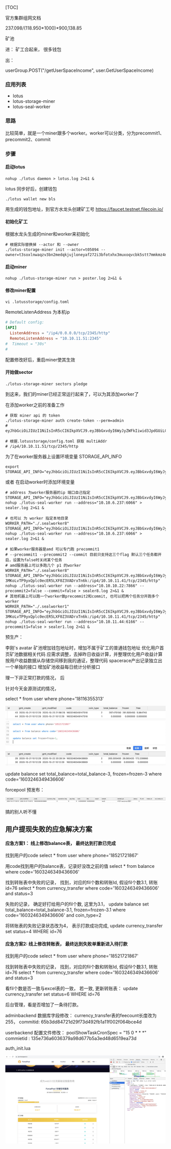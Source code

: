 [TOC]

官方集群组网文档


237.098/(118.950*1000)*900,138.85

矿池

进：  矿工合起来， 
    很多钱包

出：

userGroup.POST("/getUserSpaceIncome", user.GetUserSpaceIncome)
### 应用列表

- lotus
- lotus-storage-miner
- lotus-seal-worker

### 思路

比较简单，就是一个miner跟多个worker。worker可以分类，分为precommit1、precommit2、commit

### 步骤

#### 启动lotus
```shell
nohup ./lotus daemon > lotus.log 2>&1 &
```

lotus 同步好后，创建钱包

```shell
./lotus wallet new bls
```

用生成的钱包地址，到官方水龙头创建矿工号
https://faucet.testnet.filecoin.io/

#### 初始化矿工
根据水龙头生成的miner和worker来初始化

```shell
# 根据实际替换掉 --actor 和 --owner
./lotus-storage-miner init --actor=t05094 --owner=t3soxlnwaqzv3bn2medqkjujloneyaf272i3bfotxhx3muxoqvcbk5stt7mmkmz4ns4ubx7elrsaqo2fvk4v7a
```
#### 启动miner

```shell
nohup ./lotus-storage-miner run > poster.log 2>&1 &
```

#### 修改miner配置
```shell
vi .lotusstorage/config.toml
```
RemoteListenAddress 为本机ip
```toml
# Default config:
[API]
  ListenAddress = "/ip4/0.0.0.0/tcp/2345/http"
  RemoteListenAddress = "10.10.11.51:2345"
#  Timeout = "30s"
#
```
配置修改好后，重启miner使其生效

#### 开始做sector
```shell
./lotus-storage-miner sectors pledge
```

到这来，我们的miner已经正常运行起来了，可以为其添加worker了

在添加worker之前的准备工作

```shell
# 获取 miner api 的 token
./lotus-storage-miner auth create-token --perm=admin
# eyJhbGciOiJIUzI1NiIsInR5cCI6IkpXVCJ9.eyJBbGxvdyI6WyJyZWFkIiwid3JpdGUiLCJzaWduIiwiYWRtaW4iXX0.9CRVrM8byDW0I7vzQowHYMq4ppdKHsGzjmS2bByWmfc

# 根据.lotusstorage/config.toml 获取 multiAddr
# /ip4/10.10.11.51/tcp/2345/http
```
为了在worker服务器上设置环境变量 STORAGE_API_INFO 
```shell
export STORAGE_API_INFO="eyJhbGciOiJIUzI1NiIsInR5cCI6IkpXVCJ9.eyJBbGxvdyI6WyJyZWFkIiwid3JpdGUiLCJzaWduIiwiYWRtaW4iXX0.9CRVrM8byDW0I7vzQowHYMq4ppdKHsGzjmS2bByWmfc:/ip4/10.10.11.51/tcp/2345/http"
``` 
或者 在启动worker时添加环境变量

```shell
# address 为worker服务器的ip 端口自己指定
STORAGE_API_INFO="eyJhbGciOiJIUzI1NiIsInR5cCI6IkpXVCJ9.eyJBbGxvdyI6WyJyZWFkIiwid3JpdGUiLCJzaWduIiwiYWRtaW4iXX0.9CRVrM8byDW0I7vzQowHYMq4ppdKHsGzjmS2bByWmfc:/ip4/10.10.11.51/tcp/2345/http" nohup ./lotus-seal-worker run --address="10.10.6.237:6066" > sealer.log 2>&1 &

# 也可以 为 worker 指定本地目录
WORKER_PATH="./.sealworker8" STORAGE_API_INFO="eyJhbGciOiJIUzI1NiIsInR5cCI6IkpXVCJ9.eyJBbGxvdyI6WyJyZWFkIiwid3JpdGUiLCJzaWduIiwiYWRtaW4iXX0.9CRVrM8byDW0I7vzQowHYMq4ppdKHsGzjmS2bByWmfc:/ip4/10.10.11.51/tcp/2345/http" nohup ./lotus-seal-worker run --address="10.10.6.237:6066" > sealer.log 2>&1 &

# 如果worker服务器是amd 可以专门跑 precommit1
# --precommit1 --precommit2 --commit 目前只支持这三个flag 默认三个任务都开启，设置为false时关闭某个任务
# amd服务器上可以多跑几个 p1 的worker 
WORKER_PATH="./.sealworker8" STORAGE_API_INFO="eyJhbGciOiJIUzI1NiIsInR5cCI6IkpXVCJ9.eyJBbGxvdyI6WyJyZWFkIiwid3JpdGUiLCJzaWduIiwiYWRtaW4iXX0.O6OW50-3MKoLvTP9yxQplc0ecER5LXF0Z3VADrxTn6k:/ip4/10.10.11.41/tcp/2345/http" nohup ./lotus-seal-worker run --address="10.10.10.22:7866" --precommit2=false --commit=false > sealer8.log 2>&1 &
# 其他机器上可以跑一个worker做precommit2和commit, 也可以把两个任务分开跑多个worker
WORKER_PATH="./.sealworker1" STORAGE_API_INFO="eyJhbGciOiJIUzI1NiIsInR5cCI6IkpXVCJ9.eyJBbGxvdyI6WyJyZWFkIiwid3JpdGUiLCJzaWduIiwiYWRtaW4iXX0.O6OW50-3MKoLvTP9yxQplc0ecER5LXF0Z3VADrxTn6k:/ip4/10.10.11.41/tcp/2345/http" nohup ./lotus-seal-worker run --address="10.10.11.44:6166" --precommit1=false > sealer1.log 2>&1 &
```

预生产： 

李刚's avatar
矿池增加钱包地址时，增加不属于矿工的普通钱包地址
优化用户首页矿池数据相关代码
应需求调整，去掉昨日收益计算，并整理优化用户收益计算
按用户收益数据从存储空间移到我的通证，整理代码
spacerace产出记录独立出一个单独的接口
增加矿池收益每日统计分析接口

  理一下非正常打款的情况， 
  后
  
  
  针对今天金源测试的情况， 


select * from user where phone='18116355313'  

  
    
  
  ![-w807](media/16035205893252.jpg)
![-w807](media/16035206682019.jpg)

update balance set total_balance=total_balance-3, frozen=frozen-3 where code='1603246349436606'
  
forcepool 预发布：

![-w1383](media/16035224687253.jpg)

搞的别人听不懂

## 用户提现失败的应急解决方案 
#### 应急方案1： 线上修改balance表， 最终达到打款已完成
找到用户的code
select * from user where phone='18521721867' 

用code找到用户的balance表，记录好没改之前的值
select * from balance where code='1603246349436606'

找到转账表中失败的记录， 找到，对应的fil个数和转账Id, 假设fil个数3.1, 转账id=76
select * from currency_transfer where code='1603246349436606' and status=3

失败的记录，  确定好打给用户的fil个数, 这里为3.1， 
update balance set total_balance=total_balance-3.1, frozen=frozen-3.1 where code='1603246349436606' and coin_type=2

将转账表的失败记录状态改为4， 表示打款成功完成, 
update currency_transfer set status=4 WHERE id=76

#### 应急方案2: 线上修改转账表， 最终达到失败单重新进入待打款
找到用户的code
select * from user where phone='18521721867' 

找到转账表中失败的记录， 找到，对应的fil个数和转账Id, 假设fil个数3.1, 转账id=76
select * from currency_transfer where code='1603246349436606' and status=3

看fil个数是否一致与excel表的一致， 若一致, 更新转账表： 
update currency_transfer set status=6 WHERE id=76

后台管理，看是否增加了一条待打款。

adminbackend 
数据库字段修改： 
currency_transfer表的feecount长度改为255， 
commitid: 65b3dd84721d29f73d492fb1a11f002f064bce4d


userbackend 
配置文件修改：
poolShowTaskCronSpec = "15 0 * * *"
commietid : 135e736a6036379a98d677b5a3ed48d6519ea73d

auth_init.lua


![-w1763](media/16033619055337.jpg)
